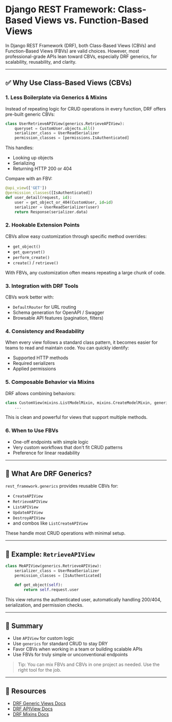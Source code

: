 # Django REST Framework: Class-Based Views vs. Function-Based Views

In Django REST Framework (DRF), both Class-Based Views (CBVs) and Function-Based Views (FBVs) are valid choices. However, most professional-grade APIs lean toward CBVs, especially DRF generics, for scalability, reusability, and clarity.

---

## ✅ Why Use Class-Based Views (CBVs)

### 1. **Less Boilerplate via Generics & Mixins**

Instead of repeating logic for CRUD operations in every function, DRF offers pre-built generic CBVs:

```python
class UserRetrieveAPIView(generics.RetrieveAPIView):
    queryset = CustomUser.objects.all()
    serializer_class = UserReadSerializer
    permission_classes = [permissions.IsAuthenticated]
```

This handles:

* Looking up objects
* Serializing
* Returning HTTP 200 or 404

Compare with an FBV:

```python
@api_view(['GET'])
@permission_classes([IsAuthenticated])
def user_detail(request, id):
    user = get_object_or_404(CustomUser, id=id)
    serializer = UserReadSerializer(user)
    return Response(serializer.data)
```

### 2. **Hookable Extension Points**

CBVs allow easy customization through specific method overrides:

* `get_object()`
* `get_queryset()`
* `perform_create()`
* `create()` / `retrieve()`

With FBVs, any customization often means repeating a large chunk of code.

### 3. **Integration with DRF Tools**

CBVs work better with:

* `DefaultRouter` for URL routing
* Schema generation for OpenAPI / Swagger
* Browsable API features (pagination, filters)

### 4. **Consistency and Readability**

When every view follows a standard class pattern, it becomes easier for teams to read and maintain code. You can quickly identify:

* Supported HTTP methods
* Required serializers
* Applied permissions

### 5. **Composable Behavior via Mixins**

DRF allows combining behaviors:

```python
class CustomView(mixins.ListModelMixin, mixins.CreateModelMixin, generics.GenericAPIView):
    ...
```

This is clean and powerful for views that support multiple methods.

### 6. **When to Use FBVs**

* One-off endpoints with simple logic
* Very custom workflows that don't fit CRUD patterns
* Preference for linear readability

---

## 🧠 What Are DRF Generics?

`rest_framework.generics` provides reusable CBVs for:

* `CreateAPIView`
* `RetrieveAPIView`
* `ListAPIView`
* `UpdateAPIView`
* `DestroyAPIView`
* and combos like `ListCreateAPIView`

These handle most CRUD operations with minimal setup.

---

## 🎯 Example: `RetrieveAPIView`

```python
class MeAPIView(generics.RetrieveAPIView):
    serializer_class = UserReadSerializer
    permission_classes = [IsAuthenticated]

    def get_object(self):
        return self.request.user
```

This view returns the authenticated user, automatically handling 200/404, serialization, and permission checks.

---

## 📘 Summary

* Use `APIView` for custom logic
* Use `generics` for standard CRUD to stay DRY
* Favor CBVs when working in a team or building scalable APIs
* Use FBVs for truly simple or unconventional endpoints

> Tip: You can mix FBVs and CBVs in one project as needed. Use the right tool for the job.

---

## 🔗 Resources

* [DRF Generic Views Docs](https://www.django-rest-framework.org/api-guide/generic-views/)
* [DRF APIView Docs](https://www.django-rest-framework.org/api-guide/viewsets/)
* [DRF Mixins Docs](https://www.django-rest-framework.org/api-guide/viewsets/#mixins)
